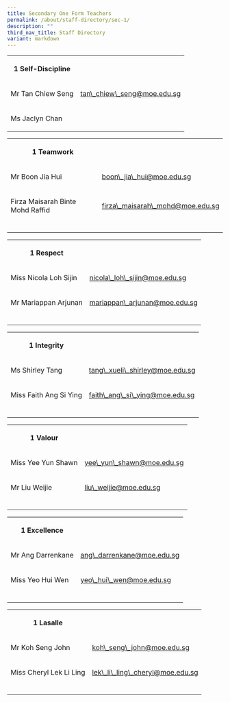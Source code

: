```yaml
---
title: Secondary One Form Teachers
permalink: /about/staff-directory/sec-1/
description: ""
third_nav_title: Staff Directory
variant: markdown
---
```


<table style="minWidth: 50px">
<colgroup>
<col>
<col>
</colgroup>
<tbody>
<tr>
<th rowspan="1" colspan="1">
<p>1 Self-Discipline</p>
</th>
<th rowspan="1" colspan="1">
<p></p>
</th>
</tr>
<tr>
<td rowspan="1" colspan="1">
<p>Mr Tan Chiew Seng</p>
</td>
<td rowspan="1" colspan="1">
<p><a href="mailto:tan\_chiew\_seng@moe.edu.sg" rel="noopener nofollow" target="\_blank">tan\_chiew\_seng@moe.edu.sg</a>
</p>
</td>
</tr>
<tr>
<td rowspan="1" colspan="1">
<p>Ms Jaclyn Chan</p>
</td>
<td rowspan="1" colspan="1">
<p></p>
</td>
</tr>
</tbody>
</table>
  

<table style="minWidth: 50px">
<colgroup>
<col>
<col>
</colgroup>
<tbody>
<tr>
<th rowspan="1" colspan="1">
<p>1 Teamwork</p>
</th>
<th rowspan="1" colspan="1">
<p></p>
</th>
</tr>
<tr>
<td rowspan="1" colspan="1">
<p>Mr Boon Jia Hui</p>
</td>
<td rowspan="1" colspan="1">
<p><a href="mailto:boon\_jia\_hui@moe.edu.sg" rel="noopener nofollow" target="\_blank">boon\_jia\_hui@moe.edu.sg</a>
</p>
</td>
</tr>
<tr>
<td rowspan="1" colspan="1">
<p>Firza Maisarah Binte Mohd Raffid</p>
</td>
<td rowspan="1" colspan="1">
<p><a href="mailto:firza\_maisarah\_mohd@moe.edu.sg" rel="noopener nofollow" target="\_blank">firza\_maisarah\_mohd@moe.edu.sg</a>
</p>
</td>
</tr>
<tr>
<td rowspan="1" colspan="1">
<p></p>
</td>
<td rowspan="1" colspan="1">
<p></p>
</td>
</tr>
</tbody>
</table>


<table style="minWidth: 50px">
<colgroup>
<col>
<col>
</colgroup>
<tbody>
<tr>
<th rowspan="1" colspan="1">
<p>1 Respect</p>
</th>
<th rowspan="1" colspan="1">
<p></p>
</th>
</tr>
<tr>
<td rowspan="1" colspan="1">
<p>Miss Nicola Loh Sijin</p>
</td>
<td rowspan="1" colspan="1">
<p><a href="mailto:nicola\_loh\_sijin@moe.edu.sg" rel="noopener nofollow" target="\_blank">nicola\_loh\_sijin@moe.edu.sg</a>
</p>
</td>
</tr>
<tr>
<td rowspan="1" colspan="1">
<p>Mr Mariappan Arjunan</p>
</td>
<td rowspan="1" colspan="1">
<p><a href="mailto:mariappan\_arjunan@moe.edu.sg" rel="noopener nofollow" target="\_blank">mariappan\_arjunan@moe.edu.sg</a>
</p>
</td>
</tr>
<tr>
<td rowspan="1" colspan="1">
<p></p>
</td>
<td rowspan="1" colspan="1">
<p></p>
</td>
</tr>
</tbody>
</table>

<table style="minWidth: 50px">
<colgroup>
<col>
<col>
</colgroup>
<tbody>
<tr>
<th rowspan="1" colspan="1">
<p>1 Integrity</p>
</th>
<th rowspan="1" colspan="1">
<p></p>
</th>
</tr>
<tr>
<td rowspan="1" colspan="1">
<p>Ms Shirley Tang</p>
</td>
<td rowspan="1" colspan="1">
<p><a href="mailto:tang\_xueli\_shirley@moe.edu.sg" rel="noopener nofollow" target="\_blank">tang\_xueli\_shirley@moe.edu.sg</a>
</p>
</td>
</tr>
<tr>
<td rowspan="1" colspan="1">
<p>Miss Faith Ang Si Ying</p>
</td>
<td rowspan="1" colspan="1">
<p><a href="mailto:faith\_ang\_si\_ying@moe.edu.sg" rel="noopener nofollow" target="\_blank">faith\_ang\_si\_ying@moe.edu.sg</a>
</p>
</td>
</tr>
<tr>
<td rowspan="1" colspan="1">
<p></p>
</td>
<td rowspan="1" colspan="1">
<p></p>
</td>
</tr>
</tbody>
</table>

 
<table style="minWidth: 50px">

<colgroup>

<col>

<col>

</colgroup>

<tbody>

<tr>

<th rowspan="1" colspan="1">

<p>1 Valour</p>

</th>

<th rowspan="1" colspan="1">

<p></p>

</th>

</tr>

<tr>

<td rowspan="1" colspan="1">

<p>Miss Yee Yun Shawn</p>

</td>

<td rowspan="1" colspan="1">

<p><a href="mailto:yee\_yun\_shawn@moe.edu.sg" rel="noopener nofollow" target="\_blank">yee\_yun\_shawn@moe.edu.sg</a>

</p>

</td>

</tr>

<tr>

<td rowspan="1" colspan="1">

<p>Mr Liu Weijie</p>

</td>

<td rowspan="1" colspan="1">

<p><a href="mailto:liu\_weijie@moe.edu.sg" rel="noopener nofollow" target="\_blank">liu\_weijie@moe.edu.sg</a>

</p>

</td>

</tr>

<tr>

<td rowspan="1" colspan="1">

<p></p>

</td>

<td rowspan="1" colspan="1">

<p></p>

</td>

</tr>

</tbody>

</table>

  

  

<table style="minWidth: 50px">

<colgroup>

<col>

<col>

</colgroup>

<tbody>

<tr>

<th rowspan="1" colspan="1">

<p>1 Excellence</p>

</th>

<th rowspan="1" colspan="1">

<p></p>

</th>

</tr>

<tr>

<td rowspan="1" colspan="1">

<p>Mr Ang Darrenkane</p>

</td>

<td rowspan="1" colspan="1">

<p><a href="mailto:ang\_darrenkane@moe.edu.sg" rel="noopener nofollow" target="\_blank">ang\_darrenkane@moe.edu.sg</a>

</p>

</td>

</tr>

<tr>

<td rowspan="1" colspan="1">

<p>Miss Yeo Hui Wen</p>

</td>

<td rowspan="1" colspan="1">

<p><a href="mailto:yeo\_hui\_wen@moe.edu.sg" rel="noopener nofollow" target="\_blank">yeo\_hui\_wen@moe.edu.sg</a>

</p>

</td>

</tr>

<tr>

<td rowspan="1" colspan="1">

<p></p>

</td>

<td rowspan="1" colspan="1">

<p></p>

</td>

</tr>

</tbody>

</table>

  

  

  

<table style="minWidth: 50px">

<colgroup>

<col>

<col>

</colgroup>

<tbody>

<tr>

<th rowspan="1" colspan="1">

<p>1 Lasalle</p>

</th>

<th rowspan="1" colspan="1">

<p></p>

</th>

</tr>

<tr>

<td rowspan="1" colspan="1">

<p>Mr Koh Seng John</p>

</td>

<td rowspan="1" colspan="1">

<p><a href="mailto:koh\_seng\_john@moe.edu.sg" rel="noopener nofollow" target="\_blank">koh\_seng\_john@moe.edu.sg</a>

</p>

</td>

</tr>

<tr>

<td rowspan="1" colspan="1">

<p>Miss Cheryl Lek Li Ling</p>

</td>

<td rowspan="1" colspan="1">

<p><a href="mailto:lek\_li\_ling\_cheryl@moe.edu.sg" rel="noopener nofollow" target="\_blank">lek\_li\_ling\_cheryl@moe.edu.sg</a>

</p>

</td>

</tr>

<tr>

<td rowspan="1" colspan="1">

<p></p>

</td>

<td rowspan="1" colspan="1">

<p></p>

</td>

</tr>

</tbody>

</table>

  

  

<p></p>